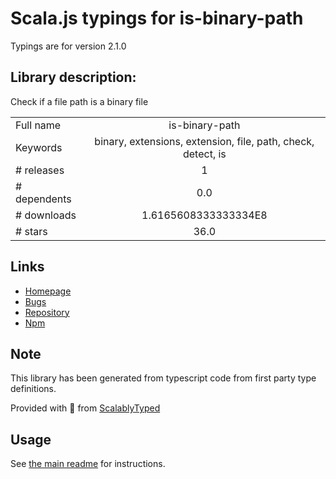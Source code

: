 
# Scala.js typings for is-binary-path

Typings are for version 2.1.0

## Library description:
Check if a file path is a binary file

|                    |                 |
| ------------------ | :-------------: |
| Full name          | is-binary-path |
| Keywords           | binary, extensions, extension, file, path, check, detect, is |
| # releases         | 1 |
| # dependents       | 0.0 |
| # downloads        | 1.6165608333333334E8 |
| # stars            | 36.0 |

## Links
- [Homepage](https://github.com/sindresorhus/is-binary-path#readme)
- [Bugs](https://github.com/sindresorhus/is-binary-path/issues)
- [Repository](https://github.com/sindresorhus/is-binary-path)
- [Npm](https://www.npmjs.com/package/is-binary-path)
    


## Note
This library has been generated from typescript code from first party type definitions.

Provided with :purple_heart: from [ScalablyTyped](https://github.com/oyvindberg/ScalablyTyped)

## Usage
See [the main readme](../../readme.md) for instructions.


